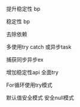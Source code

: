 提升稳定性  bp


稳定性  bp

去除依赖

多使用try catch 或异步task


捕获同步异步ex

增加稳定性api 全面try 

For循环使用try模式

默认值安全模式  安全null模式
